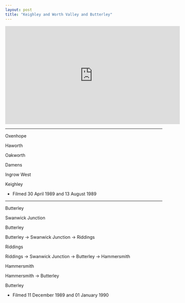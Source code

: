 ```yaml
---
layout: post
title: "Keighley and Worth Valley and Butterley"
---
```


<iframe width="560" height="315" src="https://www.youtube.com/embed/MgXfQT9aD1U" title="Keighley and Worth Valley and Butterley" frameBorder="0" allow="accelerometer; autoplay; clipboard-write; encrypted-media; gyroscope; picture-in-picture; web-share" allowFullScreen></iframe>

---

Oxenhope

Haworth

Oakworth

Damens

Ingrow West

Keighley

- Filmed 30 April 1989 and 13 August 1989

---

Butterley

Swanwick Junction

Butterley

Butterley -> Swanwick Junction -> Riddings

Riddings

Riddings -> Swanwick Junction -> Butterley -> Hammersmith

Hammersmith

Hammersmith -> Butterley

Butterley

- Filmed 11 December 1989 and 01 January 1990

